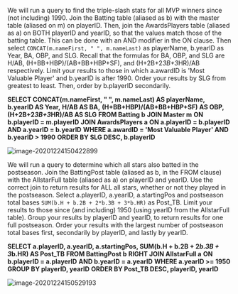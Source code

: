 We will run a query to find the triple-slash stats for all MVP winners since (not including) 1990. Join the Batting table (aliased as b) with the master table (aliased on m) on playerID. Then, join the AwardsPlayers table (aliased as a) on BOTH playerID and yearID, so that the values match those of the batting table. This can be done with an AND modifier in the ON clause. Then select `CONCAT(m.nameFirst, " ", m.nameLast)` as playerName, b.yearID as Year, BA, OBP, and SLG. Recall that the formulas for BA, OBP, and SLG are H/AB, (H+BB+HBP)/(AB+BB+HBP+SF), and (H+2B+2*3B+3*HR)/AB respectively. Limit your results to those in which a.awardID is 'Most Valuable Player' and b.yearID is after 1990. Order your results by SLG from greatest to least. Then, order by b.playerID secondarily.

**SELECT CONCAT(m.nameFirst, " ", m.nameLast) AS playerName,**
  **b.yearID AS Year,** 
  **H/AB AS BA,**
  **(H+BB+HBP)/(AB+BB+HBP+SF) AS OBP,**
  **(H+2B+2*3B+3*HR)/AB AS SLG**
**FROM Batting b**
**JOIN Master m**
  **ON b.playerID = m.playerID**
**JOIN AwardsPlayers a**
**ON a.playerID = b.playerID AND a.yearID = b.yearID**
**WHERE a.awardID = 'Most Valuable Player' AND b.yearID > 1990**
**ORDER BY SLG DESC, b.playerID**

![image-20201224150422899](C:\Users\cboat\AppData\Roaming\Typora\typora-user-images\image-20201224150422899.png)



We will run a query to determine which all stars also batted in the postseason. Join the BattingPost table (aliased as b, in the FROM clause) with the AllstarFull table (aliased as a) on playerID and yearID. Use the correct join to return results for ALL all stars, whether or not they played in the postseason. Select a.playerID, a.yearID, a.startingPos and postseason total bases `SUM(b.H + b.2B + 2*b.3B + 3*b.HR)` as Post_TB. Limit your results to those since (and including) 1950 (using yearID from the AllstarFull table). Group your results by playerID and yearID, to return results for one full postseason. Order your results with the largest number of postseason total bases first, secondarily by playerID, and lastly by yearID.

**SELECT a.playerID, a.yearID, a.startingPos, SUM(b.H + b.2B + 2*b.3B + 3*b.HR) AS Post_TB**
**FROM BattingPost b**
**RIGHT JOIN AllstarFull a**
**ON b.playerID = a.playerID**
**AND b.yearID = a.yearID**
**WHERE a.yearID >= 1950**
**GROUP BY playerID, yearID**
**ORDER BY Post_TB DESC, playerID, yearID**

![image-20201224150529193](C:\Users\cboat\AppData\Roaming\Typora\typora-user-images\image-20201224150529193.png)